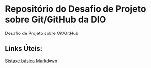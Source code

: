 # Repositório do Desafio de Projeto sobre Git/GitHub da DIO
Desafio de Projeto sobre Git/GitHub

## Links Úteis:
[Sistaxe básica Markdown](markdownguide.org/basic-syntax/)
